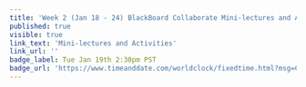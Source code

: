 ```yaml
---
title: 'Week 2 (Jan 18 - 24) BlackBoard Collaborate Mini-lectures and Activities'
published: true
visible: true
link_text: 'Mini-lectures and Activities'
link_url: ''
badge_label: Tue Jan 19th 2:30pm PST
badge_url: 'https://www.timeanddate.com/worldclock/fixedtime.html?msg=CMPT-363+Mini-lectures+and+Activities&iso=20210119T1430&p1=256&ah=1&am=50'
---
```

